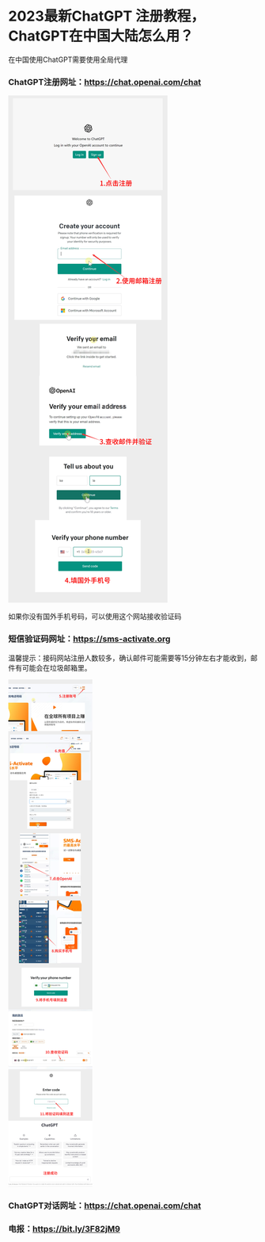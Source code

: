 # 2023最新ChatGPT 注册教程，ChatGPT在中国大陆怎么用？
在中国使用ChatGPT需要使用全局代理

### ChatGPT注册网址：https://chat.openai.com/chat

<img src="ChatGPT/ChatGPT_01.jpg" />

如果你没有国外手机号码，可以使用这个网站接收验证码
### 短信验证码网址：https://sms-activate.org
温馨提示：接码网站注册人数较多，确认邮件可能需要等15分钟左右才能收到，邮件有可能会在垃圾邮箱里。

<img src="ChatGPT/ChatGPT_02.jpg" />

### ChatGPT对话网址：https://chat.openai.com/chat

### 电报：https://bit.ly/3F82jM9
